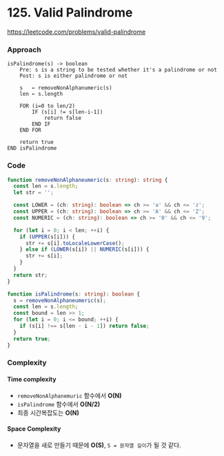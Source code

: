 # 125. Valid Palindrome

https://leetcode.com/problems/valid-palindrome

### Approach

```text
isPalindrome(s) -> boolean
    Pre: s is a string to be tested whether it's a palindrome or not
    Post: s is either palindrome or not

    s   ← removeNonAlphanumeric(s)
    len ← s.length

    FOR (i=0 to len/2)
        IF (s[i] != s[len-i-1])
            return false
        END IF
    END FOR

    return true
END isPalindrome
```

### Code

```ts
function removeNonAlphaneumeric(s: string): string {
  const len = s.length;
  let str = '';

  const LOWER = (ch: string): boolean => ch >= 'a' && ch <= 'z';
  const UPPER = (ch: string): boolean => ch >= 'A' && ch <= 'Z';
  const NUMERIC = (ch: string): boolean => ch >= '0' && ch <= '9';

  for (let i = 0; i < len; ++i) {
    if (UPPER(s[i])) {
      str += s[i].toLocaleLowerCase();
    } else if (LOWER(s[i]) || NUMERIC(s[i])) {
      str += s[i];
    }
  }
  return str;
}

function isPalindrome(s: string): boolean {
  s = removeNonAlphaneumeric(s);
  const len = s.length;
  const bound = len >> 1;
  for (let i = 0; i <= bound; ++i) {
    if (s[i] !== s[len - i - 1]) return false;
  }
  return true;
}
```

### Complexity

#### Time complexity

- `removeNonAlphanemuric` 함수에서 **O(N)**
- `isPalindrome` 함수에서 **O(N/2)**
- 최종 시간복잡도는 **O(N)**

#### Space Complexity

- 문자열을 새로 만들기 때문에 **O(S)**, `S = 문자열 길이`가 될 것 같다.
